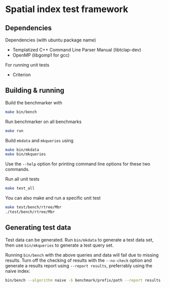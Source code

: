 # Spatial index test framework

## Dependencies
Dependencies (with ubuntu package name)

- Templatized C++ Command Line Parser Manual (libtclap-dev)
- OpenMP (libgomp1 for gcc)

For running unit tests

- Criterion


## Building & running
Build the benchmarker with
```bash
make bin/bench
```

Run benchmarker on all benchmarks
```bash
make run
```

Build `mkdata` and `mkqueries` using
```bash
make bin/mkdata
make bin/mkqueries
```
Use the `--help` option for printing command line options for these two
commands.

Run all unit tests
```bash
make test_all
```

You can also make and run a specific unit test
```bash
make test/bench/rtree/Mbr
./test/bench/rtree/Mbr
```

## Generating test data
Test data can be generated. Run `bin/mkdata` to generate a test data set, then
use `bin/mkqueries` to generate a test query set.

Running `bin/bench` with the above queries and data will fail due to missing
results. Turn off the checking of results with the `--no-check` option and
generate a results report using `--report results`, preferrably using the naive
index:
```bash
bin/bench --algorithm naive -b benchmark/prefix/path --report results --no-check
```
